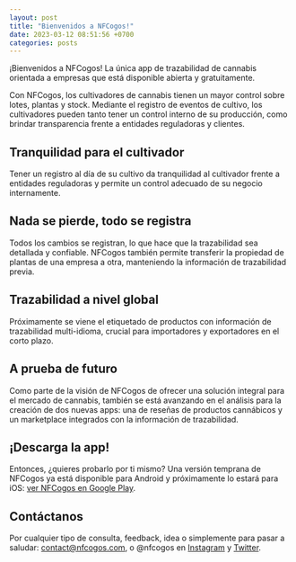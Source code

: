 ```yaml
---
layout: post
title: "Bienvenidos a NFCogos!"
date: 2023-03-12 08:51:56 +0700
categories: posts
---
```


¡Bienvenidos a NFCogos! La única app de trazabilidad de cannabis orientada a empresas que está disponible abierta y gratuitamente.

Con NFCogos, los cultivadores de cannabis tienen un mayor control sobre lotes, plantas y stock. Mediante el registro de eventos de cultivo, los cultivadores pueden tanto tener un control interno de su producción, como brindar transparencia frente a entidades reguladoras y clientes.

## Tranquilidad para el cultivador

Tener un registro al día de su cultivo da tranquilidad al cultivador frente a entidades reguladoras y permite un control adecuado de su negocio internamente.

## Nada se pierde, todo se registra

Todos los cambios se registran, lo que hace que la trazabilidad sea detallada y confiable. NFCogos también permite transferir la propiedad de plantas de una empresa a otra, manteniendo la información de trazabilidad previa.

## Trazabilidad a nivel global

Próximamente se viene el etiquetado de productos con información de trazabilidad multi-idioma, crucial para importadores y exportadores en el corto plazo.

## A prueba de futuro

Como parte de la visión de NFCogos de ofrecer una solución integral para el mercado de cannabis, también se está avanzando en el análisis para la creación de dos nuevas apps: una de reseñas de productos cannábicos y un marketplace integrados con la información de trazabilidad.

## ¡Descarga la app!

Entonces, ¿quieres probarlo por ti mismo? Una versión temprana de NFCogos ya está disponible para Android y próximamente lo estará para iOS: [ver NFCogos en Google Play](https://play.google.com/store/apps/details?id=com.nfcogos).

## Contáctanos

Por cualquier tipo de consulta, feedback, idea o simplemente para pasar a saludar: contact@nfcogos.com, o @nfcogos en [Instagram](https://www.instagram.com/nfcogos) y [Twitter](https://www.twitter.com/nfcogos).
